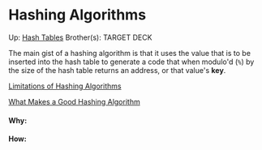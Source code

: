 # Hashing Algorithms

Up: [Hash Tables](hash_tables)
Brother(s):
TARGET DECK

The main gist of a hashing algorithm is that it uses the value that is to be inserted into the hash table to generate a code that when modulo'd (`%`) by the size of the hash table returns an address, or that value's **key**.

[Limitations of Hashing Algorithms](limitations_of_hashing_algorithms)

[What Makes a Good Hashing Algorithm](what_makes_a_good_hashing_algorithm)


































#### Why:
#### How:









